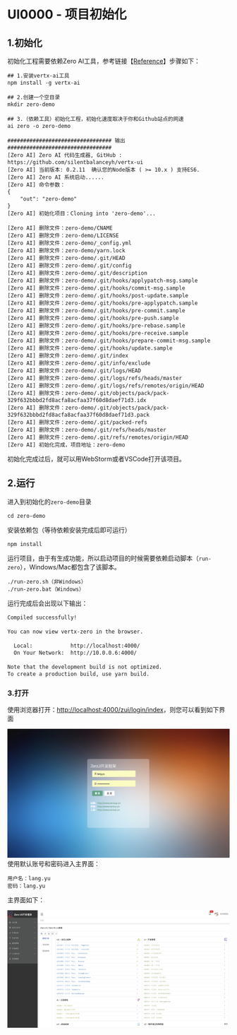 # UI0000 - 项目初始化

## 1.初始化

初始化工程需要依赖Zero AI工具，参考链接【[Reference](http://www.vertxai.cn/doc/gong-cheng-chu-shi-hua.html)】步骤如下：

```shell
## 1.安装vertx-ai工具
npm install -g vertx-ai

## 2.创建一个空目录
mkdir zero-demo

## 3.（依赖工具）初始化工程，初始化速度取决于你和Github站点的网速
ai zero -o zero-demo

################################# 输出 #################################
[Zero AI] Zero AI 代码生成器, GitHub : https://github.com/silentbalanceyh/vertx-ui
[Zero AI] 当前版本: 0.2.11  确认您的Node版本 ( >= 10.x ) 支持ES6.
[Zero AI] Zero AI 系统启动......
[Zero AI] 命令参数：
{
    "out": "zero-demo"
}
[Zero AI] 初始化项目：Cloning into 'zero-demo'...

[Zero AI] 删除文件：zero-demo/CNAME
[Zero AI] 删除文件：zero-demo/LICENSE
[Zero AI] 删除文件：zero-demo/_config.yml
[Zero AI] 删除文件：zero-demo/yarn.lock
[Zero AI] 删除文件：zero-demo/.git/HEAD
[Zero AI] 删除文件：zero-demo/.git/config
[Zero AI] 删除文件：zero-demo/.git/description
[Zero AI] 删除文件：zero-demo/.git/hooks/applypatch-msg.sample
[Zero AI] 删除文件：zero-demo/.git/hooks/commit-msg.sample
[Zero AI] 删除文件：zero-demo/.git/hooks/post-update.sample
[Zero AI] 删除文件：zero-demo/.git/hooks/pre-applypatch.sample
[Zero AI] 删除文件：zero-demo/.git/hooks/pre-commit.sample
[Zero AI] 删除文件：zero-demo/.git/hooks/pre-push.sample
[Zero AI] 删除文件：zero-demo/.git/hooks/pre-rebase.sample
[Zero AI] 删除文件：zero-demo/.git/hooks/pre-receive.sample
[Zero AI] 删除文件：zero-demo/.git/hooks/prepare-commit-msg.sample
[Zero AI] 删除文件：zero-demo/.git/hooks/update.sample
[Zero AI] 删除文件：zero-demo/.git/index
[Zero AI] 删除文件：zero-demo/.git/info/exclude
[Zero AI] 删除文件：zero-demo/.git/logs/HEAD
[Zero AI] 删除文件：zero-demo/.git/logs/refs/heads/master
[Zero AI] 删除文件：zero-demo/.git/logs/refs/remotes/origin/HEAD
[Zero AI] 删除文件：zero-demo/.git/objects/pack/pack-329f632bbbd2fd8acfa8acfaa37f60d8daef71d3.idx
[Zero AI] 删除文件：zero-demo/.git/objects/pack/pack-329f632bbbd2fd8acfa8acfaa37f60d8daef71d3.pack
[Zero AI] 删除文件：zero-demo/.git/packed-refs
[Zero AI] 删除文件：zero-demo/.git/refs/heads/master
[Zero AI] 删除文件：zero-demo/.git/refs/remotes/origin/HEAD
[Zero AI] 初始化完成，项目地址：zero-demo
```

初始化完成过后，就可以用WebStorm或者VSCode打开该项目。

## 2.运行

进入到初始化的`zero-demo`目录

```shell
cd zero-demo
```

安装依赖包（等待依赖安装完成后即可运行）

```shell
npm install
```

运行项目，由于有生成功能，所以启动项目的时候需要依赖启动脚本（`run-zero`），Windows/Mac都包含了该脚本。

```shell
./run-zero.sh（非Windows）
./run-zero.bat（Windows）
```

运行完成后会出现以下输出：

```shell
Compiled successfully!

You can now view vertx-zero in the browser.

  Local:            http://localhost:4000/
  On Your Network:  http://10.0.0.6:4000/

Note that the development build is not optimized.
To create a production build, use yarn build.
```

### 3.打开

使用浏览器打开：[http://localhost:4000/zui/login/index](http://localhost:4000/zui/login/index)，则您可以看到如下界面

![](/document/backup/image/homepage.png)使用默认账号和密码进入主界面：

```
用户名：lang.yu
密码：lang.yu
```

主界面如下：

![](/document/backup/image/mainpage.png)

